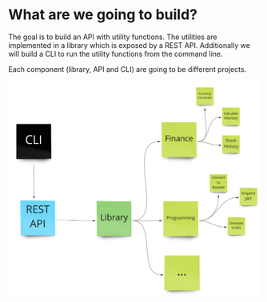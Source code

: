 
# What are we going to build?

The goal is to build an API with utility functions.
The utilities are implemented in a library which is exposed by a REST API.
Additionally we will build a CLI to run the utility functions from the
command line.

Each component (library, API and CLI) are going to be different projects.

![High level overview](/assets/what-are-we-going-to-build-1.png)
